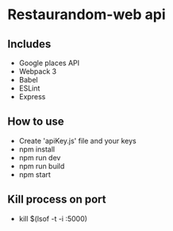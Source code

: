 # Restaurandom-web api
  

## Includes

- Google places API
- Webpack 3
- Babel
- ESLint
- Express

## How to use

- Create 'apiKey.js' file and your keys
- npm install
- npm run dev
- npm run build
- npm start

## Kill process on port

- kill $(lsof -t -i :5000)
